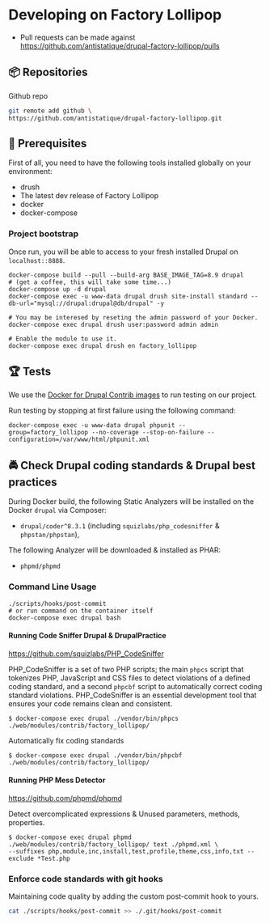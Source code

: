 # Developing on Factory Lollipop

* Pull requests can be made against
https://github.com/antistatique/drupal-factory-lollipop/pulls

## 📦 Repositories

Github repo

  ```bash
  git remote add github \
  https://github.com/antistatique/drupal-factory-lollipop.git
  ```

## 🔧 Prerequisites

First of all, you need to have the following tools installed globally
on your environment:

  * drush
  * The latest dev release of Factory Lollipop
  * docker
  * docker-compose

### Project bootstrap

Once run, you will be able to access to your fresh installed Drupal on `localhost::8888`.

    docker-compose build --pull --build-arg BASE_IMAGE_TAG=8.9 drupal
    # (get a coffee, this will take some time...)
    docker-compose up -d drupal
    docker-compose exec -u www-data drupal drush site-install standard --db-url="mysql://drupal:drupal@db/drupal" -y

    # You may be interesed by reseting the admin password of your Docker.
    docker-compose exec drupal drush user:password admin admin

    # Enable the module to use it.
    docker-compose exec drupal drush en factory_lollipop

## 🏆 Tests

We use the [Docker for Drupal Contrib images](https://hub.docker.com/r/wengerk/drupal-for-contrib) to run testing on our project.

Run testing by stopping at first failure using the following command:

    docker-compose exec -u www-data drupal phpunit --group=factory_lollipop --no-coverage --stop-on-failure --configuration=/var/www/html/phpunit.xml

## 🚔 Check Drupal coding standards & Drupal best practices

During Docker build, the following Static Analyzers will be installed on the Docker `drupal` via Composer:

- `drupal/coder^8.3.1`  (including `squizlabs/php_codesniffer` & `phpstan/phpstan`),

The following Analyzer will be downloaded & installed as PHAR:

- `phpmd/phpmd`

### Command Line Usage

    ./scripts/hooks/post-commit
    # or run command on the container itself
    docker-compose exec drupal bash

#### Running Code Sniffer Drupal & DrupalPractice

https://github.com/squizlabs/PHP_CodeSniffer

PHP_CodeSniffer is a set of two PHP scripts; the main `phpcs` script that tokenizes PHP, JavaScript and CSS files to
detect violations of a defined coding standard, and a second `phpcbf` script to automatically correct coding standard
violations.
PHP_CodeSniffer is an essential development tool that ensures your code remains clean and consistent.

  ```
  $ docker-compose exec drupal ./vendor/bin/phpcs ./web/modules/contrib/factory_lollipop/
  ```

Automatically fix coding standards

  ```
  $ docker-compose exec drupal ./vendor/bin/phpcbf ./web/modules/contrib/factory_lollipop/
  ```

#### Running PHP Mess Detector

https://github.com/phpmd/phpmd

Detect overcomplicated expressions & Unused parameters, methods, properties.

  ```
  $ docker-compose exec drupal phpmd ./web/modules/contrib/factory_lollipop/ text ./phpmd.xml \
  --suffixes php,module,inc,install,test,profile,theme,css,info,txt --exclude *Test.php
  ```

### Enforce code standards with git hooks

Maintaining code quality by adding the custom post-commit hook to yours.

  ```bash
  cat ./scripts/hooks/post-commit >> ./.git/hooks/post-commit
  ```
